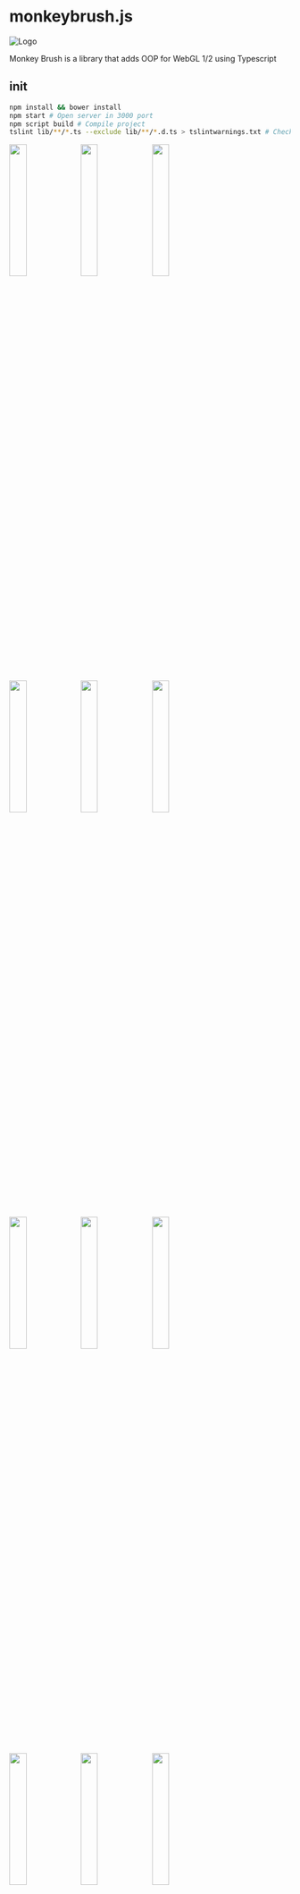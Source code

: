 # monkeybrush.js
![Logo](_images/logo.png)

Monkey Brush is a library that adds OOP for WebGL 1/2 using Typescript

## init
```bash
npm install && bower install
npm start # Open server in 3000 port
npm script build # Compile project
tslint lib/**/*.ts --exclude lib/**/*.d.ts > tslintwarnings.txt # Check TSlint rules
```
<div style="width: 100%">
    <img src="_images/descarga.png"      width="24.61%" />
    <img src="_images/descarga (1).png"  width="24.61%" />
    <img src="_images/descarga (2).png"  width="24.61%" />
    <img src="_images/descarga (3).png"  width="24.61%" />
    <img src="_images/descarga (4).png"  width="24.61%" />
    <img src="_images/descarga (5).png"  width="24.61%" />
    <img src="_images/descarga (6).png"  width="24.61%" />
    <img src="_images/descarga (7).png"  width="24.61%" />
    <img src="_images/descarga (8).png"  width="24.61%" />
    <img src="_images/descarga (9).png"  width="24.61%" />
    <img src="_images/descarga (10).png" width="24.61%" />
    <img src="_images/descarga (11).png" width="24.61%" />
    <img src="_images/descarga (12).png" width="24.61%" />
    <img src="_images/descarga (13).png" width="24.61%" />
    <img src="_images/descarga (14).png" width="24.61%" />
</div>

## Doc
<a href="./tutorials.md">Doc</a>

## TODO

### Models
- [x] Add quad/plane model
- [x] Add cube model
- [x] Add sphere model
- [x] Add torus model
- [x] Add cone model
- [x] Add prism model
- [x] Add cylinder model
- [x] Add disc model
- [x] Add polyhedron abstract model
- [x] Add octahedron model
- [x] Add icosphere model
- [x] Add tetrahedron model
- [x] Add dodecahedron model
- [x] Add parametric geometry model
- [x] Add lathe model
- [x] Add capsule model
- [x] Add object parser (faces: x1/y1/z1 x2/y2/z2 x3/y3/z3)
- [x] Add custom model (indices, vertices, normals and texcoords list)
- [ ] Add glTF (https://github.com/KhronosGroup/glTF)

### Cameras
- [x] Perspective Camera
- [x] Orthographic Camera
- [ ] Orbit Camera
- [ ] Free Camera (FPS Camera)
- [ ] Cube Camera

### Shading lighting
- [x] Phong shading
- [x] Blinn-Phong shading
- [x] Gaussian shading
- [x] Oren-Nayar shading
- [x] Benckmann shading
- [ ] Ward shading
- [ ] Cook-Torrance shading

### Textures
- [x] Add texture 2D
- [x] Add texture 2D array
- [x] Add texture 3D
- [x] Add framebuffer
- [x] Inmutable textures
- [x] Video texture
- [x] Webcam texture
- [x] Compressed texture
- [x] Canvas texture

### WebGL2
- [x] Transform feedback
- [x] Occlusion Query
- [x] Query object
- [x] Sampler object
- [x] Sync object
- [x] UBO (projection, view example)

### Maths
- [x] Vect2
- [x] Vect3
- [x] Vect3
- [x] Quaternion
- [x] Mat2
- [x] Mat3
- [x] Mat4
- [x] Box2D
- [x] Box3D
- [x] DoubleLinkedList (List)
- [x] Transpose matrix GLSL (WebGL1)
- [x] Inverse matrix GLSL (WebGL1)
- [x] Spline2D
- [x] Spline3D
- [ ] SIMD instructions

### Resources
- [x] Audio supporting (Background)
- [x] Audio supporting (SimpleAudio)
- [x] HDR images supporting
- [x] Image upload
- [x] Skybox supporting
- [x] Video loader
- [x] Webcam loader
- [ ] Fonts
- [ ] Generate video capture

### Lights
- [x] Directional Light
- [x] Point Light
- [x] Spot Light
- [x] Ambient Light
- [x] Hemispheric Light

### Core
- [x] App class
- [x] Key input
- [x] Mouse input
- [x] Easing functions
- [x] VertexArray class
- [x] Instancing
- [ ] GlobalState
- [ ] Sprites (HUD)
- [ ] Picking
- [ ] Multi context
- [ ] PBO (http://www.songho.ca/opengl/gl_pbo.html#create)

### Polyfills
- [x] Epsilon
- [x] SmallEpsilon
- [x] Default IOR (air)
- [ ] Element DOM remove
- [ ] Array remove by index

### Others
- [x] Skybox
- [x] Easing functions
- [x] Noise generator
- [x] Clock
- [x] Billboard
- [x] WebVR supporting
- [x] Enconding


### Development
- [x] Grunt integration (deprecated)
- [x] Webpack integration (deprecated)
- [x] Gulp integration
- [x] Typescript definition file for WebGL2RenderingContext
- [x] Shader uniforms and attributes extraction
- [x] Clean project generator (Simple project gen.) (https://github.com/maldicion069/monkeybrush-generator)
- [ ] MonkeyBrush-frags (Two triangles rendering!) (https://github.com/maldicion069/monkeybrush-frags)

### Demos
- [x] Rim Lighting
- [x] Deferred Shading
- [x] Tone mapping
- [x] Skybox reflection and refraction
- [x] Spherical Harmonics
- [x] Heightmap
- [ ] Texture LOD DEMO
- [ ] Normal Mapping
- [ ] Bump Mapping
- [ ] Tiled Deferred Shading
- [ ] SSAO
- [ ] HDR
- [ ] Basic Transparency
- [ ] Woit Transparency
- [ ] Simple Shadow
- [ ] Create "shadertoy" for desktop

### Help
> - tslint src/**/*.ts --exclude src/**/*.d.ts > tslintwarnings.txt
> - https://www.npmjs.com/package/webpack-glsl-loader
> - http://www.jbrantly.com/es6-modules-with-typescript-and-webpack/

> - tslint code/mb/library/**/*.ts --exclude code/mb/**/*.d.ts > tslintwarnings.txt

## Changelog
- (09/17/2016) Release first version
